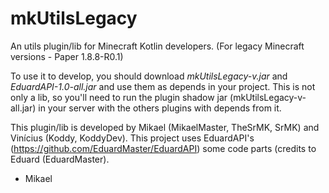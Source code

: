 # mkUtilsLegacy
An utils plugin/lib for Minecraft Kotlin developers. (For legacy Minecraft versions - Paper 1.8.8-R0.1)

To use it to develop, you should download *mkUtilsLegacy-v.jar* and *EduardAPI-1.0-all.jar* and use them as depends in your project.
This is not only a lib, so you'll need to run the plugin shadow jar (mkUtilsLegacy-v-all.jar) in your server with the others plugins with depends from it.

This plugin/lib is developed by Mikael (MikaelMaster, TheSrMK, SrMK) and Vinícius (Koddy, KoddyDev). This project uses EduardAPI's (https://github.com/EduardMaster/EduardAPI) some code parts (credits to Eduard (EduardMaster).

- Mikael
